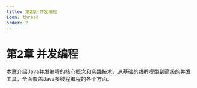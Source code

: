 ```yaml
---
title: 第2章-并发编程
icon: thread
order: 2
---
```


# 第2章 并发编程

本章介绍Java并发编程的核心概念和实践技术，从基础的线程模型到高级的并发工具，全面覆盖Java多线程编程的各个方面。
